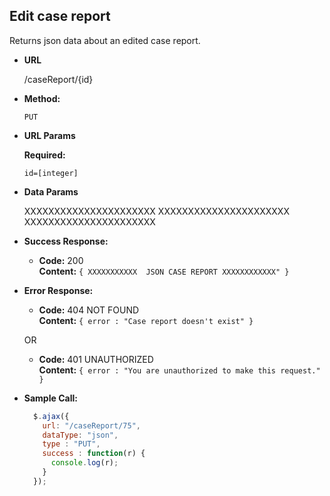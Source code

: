 **Edit case report**
----
  Returns json data about an edited case report.

* **URL**

  /caseReport/{id}

* **Method:**

  `PUT`
  
*  **URL Params**

   **Required:**
 
   `id=[integer]`

* **Data Params**

  XXXXXXXXXXXXXXXXXXXXXX
  XXXXXXXXXXXXXXXXXXXXXX
  XXXXXXXXXXXXXXXXXXXXXX  

* **Success Response:**

  * **Code:** 200 <br />
    **Content:** `{ XXXXXXXXXXX  JSON CASE REPORT XXXXXXXXXXXX" }`
 
* **Error Response:**

  * **Code:** 404 NOT FOUND <br />
    **Content:** `{ error : "Case report doesn't exist" }`

  OR

  * **Code:** 401 UNAUTHORIZED <br />
    **Content:** `{ error : "You are unauthorized to make this request." }`

* **Sample Call:**

  ```javascript
    $.ajax({
      url: "/caseReport/75",
      dataType: "json",
      type : "PUT",
      success : function(r) {
        console.log(r);
      }
    });
  ```
